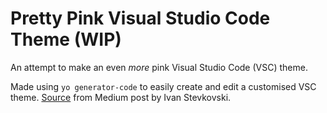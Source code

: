 # Pretty Pink Visual Studio Code Theme (WIP)

An attempt to make an even *more* pink Visual Studio Code (VSC) theme.

Made using `yo generator-code` to easily create and edit a customised VSC theme. [Source](https://medium.com/wearelaika/vscode-create-your-own-custom-theme-extension-96c67bd753f6) from Medium post by Ivan Stevkovski.